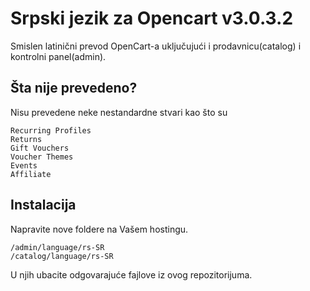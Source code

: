 # Srpski jezik za Opencart v3.0.3.2

Smislen latinični prevod OpenCart-a uključujući i prodavnicu(catalog) i kontrolni panel(admin).

## Šta nije prevedeno?

Nisu prevedene neke nestandardne stvari kao što su

```
Recurring Profiles
Returns
Gift Vouchers
Voucher Themes
Events
Affiliate
```

## Instalacija

Napravite nove foldere na Vašem hostingu.

```
/admin/language/rs-SR
/catalog/language/rs-SR
```
U njih ubacite odgovarajuće fajlove iz ovog repozitorijuma.
